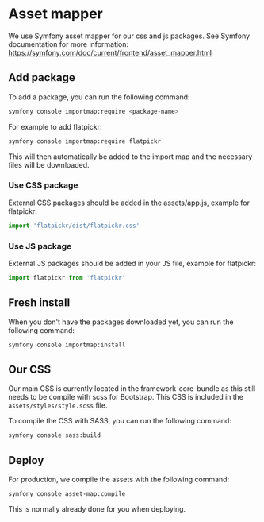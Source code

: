 # Asset mapper

We use Symfony asset mapper for our css and js packages. See Symfony documentation for more information: https://symfony.com/doc/current/frontend/asset_mapper.html

## Add package

To add a package, you can run the following command:

```bash
symfony console importmap:require <package-name>
```

For example to add flatpickr:

```bash
symfony console importmap:require flatpickr
``` 

This will then automatically be added to the import map and the necessary files will be downloaded.

### Use CSS package

External CSS packages should be added in the assets/app.js, example for flatpickr:

```javascript
import 'flatpickr/dist/flatpickr.css'
```

### Use JS package

External JS packages should be added in your JS file, example for flatpickr:

```javascript
import flatpickr from 'flatpickr'
```

## Fresh install

When you don't have the packages downloaded yet, you can run the following command:

```bash
symfony console importmap:install
```

## Our CSS

Our main CSS is currently located in the framework-core-bundle as this still needs to be compile with scss for Bootstrap.
This CSS is included in the `assets/styles/style.scss` file.

To compile the CSS with SASS, you can run the following command:

```bash
symfony console sass:build
```

## Deploy

For production, we compile the assets with the following command:

```bash
symfony console asset-map:compile
```

This is normally already done for you when deploying.
